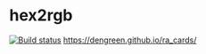 # hex2rgb
[![Build status](https://ci.appveyor.com/api/projects/status/718ft38napdipx4d?svg=true)](https://ci.appveyor.com/project/DenGreen/ra-cards)
https://dengreen.github.io/ra_cards/